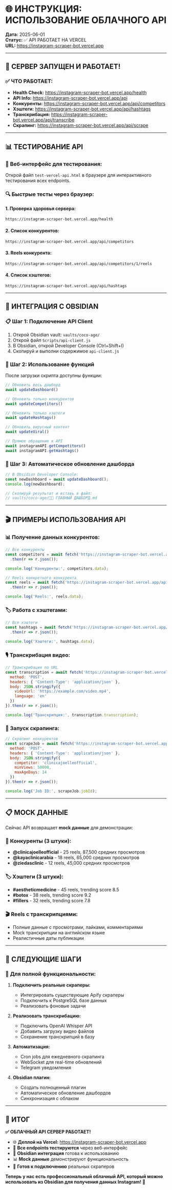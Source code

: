 # 🌐 ИНСТРУКЦИЯ: ИСПОЛЬЗОВАНИЕ ОБЛАЧНОГО API

**Дата:** 2025-06-01  
**Статус:** ✅ API РАБОТАЕТ НА VERCEL  
**URL:** https://instagram-scraper-bot.vercel.app

---

## 🚀 **СЕРВЕР ЗАПУЩЕН И РАБОТАЕТ!**

### ✅ **ЧТО РАБОТАЕТ:**
- **Health Check:** https://instagram-scraper-bot.vercel.app/health
- **API Info:** https://instagram-scraper-bot.vercel.app/api
- **Конкуренты:** https://instagram-scraper-bot.vercel.app/api/competitors
- **Хэштеги:** https://instagram-scraper-bot.vercel.app/api/hashtags
- **Транскрибация:** https://instagram-scraper-bot.vercel.app/api/transcribe
- **Скрапинг:** https://instagram-scraper-bot.vercel.app/api/scrape

---

## 📊 **ТЕСТИРОВАНИЕ API**

### 🧪 **Веб-интерфейс для тестирования:**
Открой файл `test-vercel-api.html` в браузере для интерактивного тестирования всех endpoints.

### 🔍 **Быстрые тесты через браузер:**

#### 1. **Проверка здоровья сервера:**
```
https://instagram-scraper-bot.vercel.app/health
```

#### 2. **Список конкурентов:**
```
https://instagram-scraper-bot.vercel.app/api/competitors
```

#### 3. **Reels конкурента:**
```
https://instagram-scraper-bot.vercel.app/api/competitors/1/reels
```

#### 4. **Список хэштегов:**
```
https://instagram-scraper-bot.vercel.app/api/hashtags
```

---

## 🔌 **ИНТЕГРАЦИЯ С OBSIDIAN**

### 📋 **Шаг 1: Подключение API Client**

1. Открой Obsidian vault: `vaults/coco-age/`
2. Открой файл `Scripts/api-client.js`
3. В Obsidian, открой Developer Console (Ctrl+Shift+I)
4. Скопируй и выполни содержимое `api-client.js`

### 🎯 **Шаг 2: Использование функций**

После загрузки скрипта доступны функции:

```javascript
// Обновить весь дашборд
await updateDashboard()

// Обновить только конкурентов
await updateCompetitors()

// Обновить только хэштеги
await updateHashtags()

// Обновить вирусный контент
await updateViral()

// Прямое обращение к API
await instagramAPI.getCompetitors()
await instagramAPI.getHashtags()
```

### 📝 **Шаг 3: Автоматическое обновление дашборда**

```javascript
// В Obsidian Developer Console:
const newDashboard = await updateDashboard();
console.log(newDashboard);

// Скопируй результат и вставь в файл:
// vaults/coco-age/🥥✨ ГЛАВНЫЙ ДАШБОРД.md
```

---

## 🎬 **ПРИМЕРЫ ИСПОЛЬЗОВАНИЯ API**

### 📊 **Получение данных конкурентов:**

```javascript
// Все конкуренты
const competitors = await fetch('https://instagram-scraper-bot.vercel.app/api/competitors')
  .then(r => r.json());

console.log('Конкуренты:', competitors.data);

// Reels конкретного конкурента
const reels = await fetch('https://instagram-scraper-bot.vercel.app/api/competitors/1/reels')
  .then(r => r.json());

console.log('Reels:', reels.data);
```

### 🏷️ **Работа с хэштегами:**

```javascript
// Все хэштеги
const hashtags = await fetch('https://instagram-scraper-bot.vercel.app/api/hashtags')
  .then(r => r.json());

console.log('Хэштеги:', hashtags.data);
```

### 🎙️ **Транскрибация видео:**

```javascript
// Транскрибация по URL
const transcription = await fetch('https://instagram-scraper-bot.vercel.app/api/transcribe', {
  method: 'POST',
  headers: { 'Content-Type': 'application/json' },
  body: JSON.stringify({
    videoUrl: 'https://example.com/video.mp4',
    language: 'en'
  })
}).then(r => r.json());

console.log('Транскрипция:', transcription.transcription);
```

### 🔄 **Запуск скрапинга:**

```javascript
// Скрапинг конкурентов
const scrapeJob = await fetch('https://instagram-scraper-bot.vercel.app/api/scrape/competitors', {
  method: 'POST',
  headers: { 'Content-Type': 'application/json' },
  body: JSON.stringify({
    competitor: 'clinicajoelleofficial',
    minViews: 50000,
    maxAgeDays: 14
  })
}).then(r => r.json());

console.log('Job ID:', scrapeJob.jobId);
```

---

## 📋 **MOCK ДАННЫЕ**

Сейчас API возвращает **mock данные** для демонстрации:

### 🏢 **Конкуренты (3 штуки):**
- **@clinicajoelleofficial** - 25 reels, 87,500 средних просмотров
- **@kayaclinicarabia** - 18 reels, 65,000 средних просмотров  
- **@ziedasclinic** - 12 reels, 45,000 средних просмотров

### 🏷️ **Хэштеги (3 штуки):**
- **#aestheticmedicine** - 45 reels, trending score 8.5
- **#botox** - 38 reels, trending score 9.2
- **#fillers** - 32 reels, trending score 7.8

### 🎬 **Reels с транскрипциями:**
- Полные данные с просмотрами, лайками, комментариями
- Mock транскрипции на английском языке
- Реалистичные даты публикации

---

## 🔄 **СЛЕДУЮЩИЕ ШАГИ**

### 🚀 **Для полной функциональности:**

1. **Подключить реальные скраперы:**
   - Интегрировать существующие Apify скраперы
   - Подключить к PostgreSQL базе данных
   - Реализовать фоновые задачи

2. **Реализовать транскрибацию:**
   - Подключить OpenAI Whisper API
   - Добавить загрузку видео файлов
   - Сохранение транскрипций в базу

3. **Автоматизация:**
   - Cron jobs для ежедневного скрапинга
   - WebSocket для real-time обновлений
   - Telegram уведомления

4. **Obsidian плагин:**
   - Создать полноценный плагин
   - Автоматическое обновление дашбордов
   - Синхронизация с облаком

---

## 🎉 **ИТОГ**

**✅ ОБЛАЧНЫЙ API СЕРВЕР РАБОТАЕТ!**

- 🌐 **Деплой на Vercel:** https://instagram-scraper-bot.vercel.app
- 🧪 **Все endpoints тестируются** через веб-интерфейс
- 🔌 **Obsidian интеграция** готова к использованию
- 📊 **Mock данные** демонстрируют функциональность
- 🚀 **Готов к подключению** реальных скраперов

**Теперь у нас есть профессиональный облачный API, который можно использовать из Obsidian для получения данных Instagram! 🎯**
